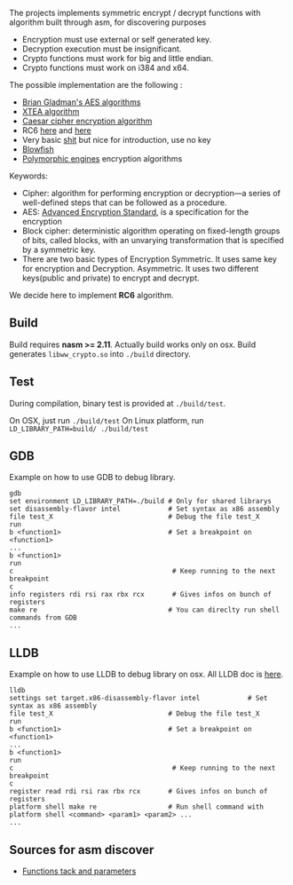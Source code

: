 The projects implements symmetric encrypt / decrypt functions with algorithm built through asm, for discovering purposes

- Encryption must use external or self generated key.
- Decryption execution must be insignificant.
- Crypto functions must work for big and little endian.
- Crypto functions must work on i384 and x64.

The possible implementation are the following :

- [Brian Gladman's AES algorithms](https://github.com/BrianGladman/aes)
- [XTEA algorithm](https://en.wikipedia.org/wiki/XTEA)
- [Caesar cipher encryption algorithm](https://medium.com/@maneeshap/caesar-cipher-encryption-algorithm-using-assembly-7699f5ab73c)
- RC6 [here](https://tinycrypt.wordpress.com/2015/12/15/rc6-block-cipher/) and [here](https://modexp.wordpress.com/2018/02/04/arm-crypto/)
- Very basic [shit](https://www.codeproject.com/Articles/264491/Huo-Encryption-Decryption-Assembly-Program) but nice for introduction, use no key
- [Blowfish](http://www.unige.ch/medecine/nouspikel/ti99/blowfish.htm)
- [Polymorphic engines](https://www.pelock.com/articles/polymorphic-encryption-algorithms) encryption algorithms

Keywords:

- Cipher: algorithm for performing encryption or decryption—a series of well-defined steps that can be followed as a procedure.
- AES: [Advanced Encryption Standard](https://en.wikipedia.org/wiki/Advanced_Encryption_Standard#Definitive_standards), is a specification for the encryption
- Block cipher: deterministic algorithm operating on fixed-length groups of bits, called blocks, with an unvarying transformation that is specified by a symmetric key.
- There are two basic types of Encryption
    Symmetric. It uses same key for encryption and Decryption.
    Asymmetric. It uses two different keys(public and private) to encrypt and decrypt.

We decide here to implement **RC6** algorithm.

## Build

Build requires **nasm >= 2.11**. Actually build works only on osx.
Build generates `libww_crypto.so` into `./build` directory.

## Test

During compilation, binary test is provided at `./build/test`.

On OSX, just run `./build/test`
On Linux platform, run `LD_LIBRARY_PATH=build/ ./build/test`

## GDB

Example on how to use GDB to debug library.

```
gdb
set environment LD_LIBRARY_PATH=./build # Only for shared librarys
set disassembly-flavor intel            # Set syntax as x86 assembly
file test_X                             # Debug the file test_X
run
b <function1>                           # Set a breakpoint on <function1> 
...
b <function1>
run
c                                        # Keep running to the next breakpoint
c
info registers rdi rsi rax rbx rcx       # Gives infos on bunch of registers
make re                                 # You can direclty run shell commands from GDB
...
```

## LLDB

Example on how to use LLDB to debug library on osx.
All LLDB doc is [here](https://lldb.llvm.org/use/map.html).

```
lldb
settings set target.x86-disassembly-flavor intel            # Set syntax as x86 assembly
file test_X                             # Debug the file test_X
run
b <function1>                           # Set a breakpoint on <function1> 
...
b <function1>
run
c                                        # Keep running to the next breakpoint
c
register read rdi rsi rax rbx rcx       # Gives infos on bunch of registers
platform shell make re                  # Run shell command with platform shell <command> <param1> <param2> ...
...
```
## Sources for asm discover

- [Functions tack and parameters](https://en.wikibooks.org/wiki/X86_Disassembly/Functions_and_Stack_Frames)
